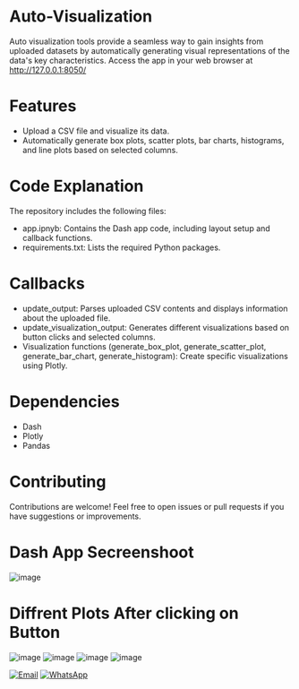# Auto-Visualization
Auto visualization tools provide a seamless way to gain insights from uploaded datasets by automatically generating visual representations of the data's key characteristics.
Access the app in your web browser at http://127.0.0.1:8050/
# Features
- Upload a CSV file and visualize its data.
- Automatically generate box plots, scatter plots, bar charts, histograms, and line plots based on selected columns.
# Code Explanation
The repository includes the following files:
- app.ipnyb: Contains the Dash app code, including layout setup and callback functions.
- requirements.txt: Lists the required Python packages.
# Callbacks
- update_output: Parses uploaded CSV contents and displays information about the uploaded file.
- update_visualization_output: Generates different visualizations based on button clicks and selected columns.
- Visualization functions (generate_box_plot, generate_scatter_plot, generate_bar_chart, generate_histogram): Create specific visualizations using Plotly.
# Dependencies
- Dash
- Plotly
- Pandas
# Contributing
Contributions are welcome! Feel free to open issues or pull requests if you have suggestions or improvements.
# Dash App Secreenshoot
![image](https://github.com/SyedMuqtasidAli/auto-visualization/assets/107794270/3b479eea-bac2-4f98-a824-f48c5f0948b2)
# Diffrent Plots After clicking on Button
![image](https://github.com/SyedMuqtasidAli/auto-visualization/assets/107794270/23df32e9-aff0-46a8-bd42-e30848ea1822)
![image](https://github.com/SyedMuqtasidAli/auto-visualization/assets/107794270/c83844d5-fbc2-41c0-8827-efa5b2abc3a5)
![image](https://github.com/SyedMuqtasidAli/auto-visualization/assets/107794270/e4e3ecc2-0a91-472c-83ba-c1283ad1b6ce)
![image](https://github.com/SyedMuqtasidAli/auto-visualization/assets/107794270/727fd76f-3d0f-4391-b858-34b24c76d94a)


[![Email](https://img.shields.io/badge/Email-D14836?style=flat-square&logo=gmail&logoColor=white)](mailto:muqtasid5266@gmail.com)
[![WhatsApp](https://img.shields.io/badge/WhatsApp-25D366?style=flat-square&logo=whatsapp&logoColor=white)](https://wa.me/923176517525)


